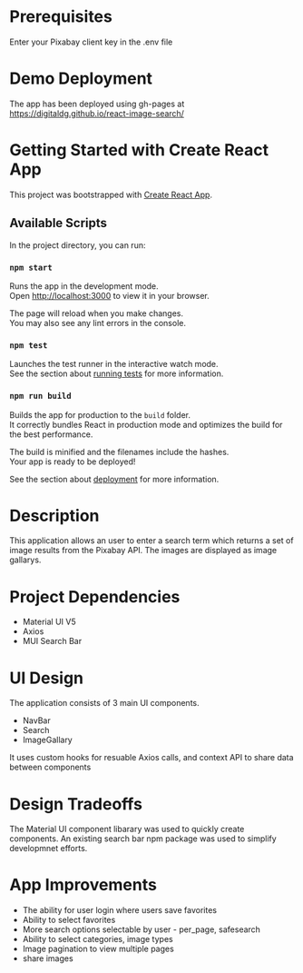 # Prerequisites

Enter your Pixabay client key in the .env file

# Demo Deployment

The app has been deployed using gh-pages at https://digitaldg.github.io/react-image-search/


# Getting Started with Create React App

This project was bootstrapped with [Create React App](https://github.com/facebook/create-react-app).

## Available Scripts

In the project directory, you can run:

### `npm start`

Runs the app in the development mode.\
Open [http://localhost:3000](http://localhost:3000) to view it in your browser.

The page will reload when you make changes.\
You may also see any lint errors in the console.

### `npm test`

Launches the test runner in the interactive watch mode.\
See the section about [running tests](https://facebook.github.io/create-react-app/docs/running-tests) for more information.

### `npm run build`

Builds the app for production to the `build` folder.\
It correctly bundles React in production mode and optimizes the build for the best performance.

The build is minified and the filenames include the hashes.\
Your app is ready to be deployed!

See the section about [deployment](https://facebook.github.io/create-react-app/docs/deployment) for more information.

# Description

This application allows an user to enter a search term which returns a set of image results from the Pixabay API. The images are displayed as image gallarys.


# Project Dependencies

- Material UI V5
- Axios
- MUI Search Bar

# UI Design

The application consists of 3 main UI components.

- NavBar
- Search 
- ImageGallary

It uses custom hooks for resuable Axios calls, and context API to share data between components

# Design Tradeoffs

The Material UI component libarary was used to quickly create components. An existing search bar npm package was used to simplify developmnet efforts.


# App Improvements

- The ability for user login where users save favorites
- Ability to select favorites
- More search options selectable by user - per_page, safesearch
- Ability to select categories, image types
- Image pagination to view multiple pages
- share images 









